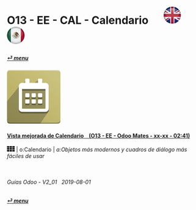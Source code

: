 # O13 - EE - CAL - Calendario &nbsp;&nbsp;&nbsp;&nbsp; [![en-uk](/doc/img/en-uk_flag_button_small.png)](/en-uk/o13/ee/cal/en-uk-o13-ee-cal-calendar-guides.md) [ ![es-mx](/doc/img/es-mx_flag_button_small.png)](/es-mx/o13/ee/cal/es-mx-o13-ee-cal-calendar-guides.md)
#### [_&#x23CE; menu_](/es-mx/o13/ee/es-mx-o13-ee-guides-menu.md)  
### ![cal](/doc/img/calendar.png)

#### [Vista mejorada de Calendario &nbsp;&nbsp; (O13 - EE - Odoo Mates - xx-xx - 02:41)](https://youtube.com/embed/F0sivQZKT54?autoplay=1&start=6&end=83&rel=0)  
![apps](/doc/img/apps.png) | o:Calendario | _a:Objetos más modernos y cuadros de diálogo más fáciles de usar_

<br>
	
###### Guías Odoo - V2_01 &nbsp; 2019-08-01  
**[_&#x23CE; menu_](/es-mx/o13/ee/es-mx-o13-ee-calendar-guides-menu.md)**  
